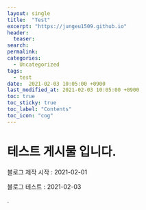 ```yaml
---
layout: single
title:  "Test"
excerpt: "https://jungeu1509.github.io"
header:
  teaser:
search:
permalink:
categories: 
  - Uncategorized
tags:
  - test
date:  2021-02-03 10:05:00 +0900
last_modified_at: 2021-02-03 10:05:00 +0900
toc: true
toc_sticky: true
toc_label: "Contents"
toc_icon: "cog"
---
```

테스트 게시물 입니다.
===
블로그 제작 시작 : 2021-02-01

블로그 테스트 : 2021-02-03

.

